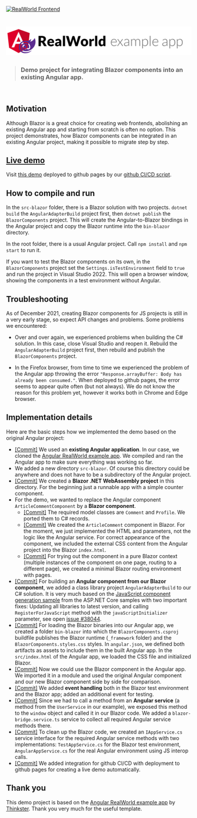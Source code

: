 [![RealWorld Frontend](https://img.shields.io/badge/realworld-frontend-%23783578.svg)](http://realworld.io)

# ![Angular Example App](logo.png)

> ### Demo project for integrating Blazor components into an existing Angular app.

&nbsp;

## Motivation

Although Blazor is a great choice for creating web frontends, abolishing an existing
Angular app and starting from scratch is often no option. This project demonstrates, how Blazor
components can be integrated in an existing Angular project, making it possible to migrate
step by step.

## [Live demo](https://xenoage.github.io/BlazorInAngularDemo/)

Visit [this demo](https://xenoage.github.io/BlazorInAngularDemo/) deployed to github pages by our [github CI/CD script](https://github.com/Xenoage/BlazorInAngularDemo/blob/master/.github/workflows/main.yml).

## How to compile and run

In the `src-blazor` folder, there is a Blazor solution with two projects. `dotnet build` the `AngularAdapterBuild` project first, then `dotnet publish` the `BlazorComponents` project. This will
create the Angular-to-Blazor bindings in the Angular project and copy the Blazor runtime into
the `bin-blazor` directory.

In the root folder, there is a usual Angular project. Call `npm install` and `npm start` to run it.

If you want to test the Blazor components on its own, in the `BlazorComponents` project set the `Settings.isTestEnvironment` field to `true` and run the project in Visual Studio 2022. This will
open a browser window, showing the components in a test environment without Angular. 

## Troubleshooting

As of December 2021, creating Blazor components for JS projects is still in a very early stage, so expect API changes and problems. Some problems we encountered:

* Over and over again, we experienced problems when building the C# solution. In this case, close Visual Studio and reopen it. Rebuild the `AngularAdapterBuild` project first, then rebuild and publish the `BlazorComponents` project.

* In the Firefox browser, from time to time we experienced the problem of the Angular app throwing the error `"Response.arrayBuffer: Body has already been consumed."`. When deployed to github pages, the error seems to appear quite often (but not always). We do not know the reason for this problem yet, however it works both in Chrome and Edge browser.

## Implementation details

Here are the basic steps how we implemented the demo based on the original Angular project:

* [[Commit]](https://github.com/Xenoage/BlazorInAngularDemo/commit/9e8c49514ee874e5e0bbfe53ffdba7d2fd0af36f) We used an __existing Angular application__. In our case, we cloned the [Angular RealWorld example app](https://github.com/gothinkster/angular-realworld-example-app). We compiled and ran the Angular app to make sure everything was working so far.
* We added a new directory `src-blazor`. Of course this directory could be anywhere and does not have to be a subdirectory of the Angular project.
* [[Commit]](https://github.com/Xenoage/BlazorInAngularDemo/commit/1c2c877edceb2904f40e0de21f487cadc35c33b7) We created a __Blazor .NET WebAssembly project__ in this directory. For the beginning just a runnable app with a simple counter component.
* For the demo, we wanted to replace the Angular component `ArticleCommentComponent` by a __Blazor component__.
  * [[Commit]](https://github.com/Xenoage/BlazorInAngularDemo/commit/54bc52ad14b50ac5311d9cd96ffd77bdce507f1c) The required model classes are `Comment` and `Profile`. We ported them to C# records.
  * [[Commit]](https://github.com/Xenoage/BlazorInAngularDemo/commit/d0f46c90699ac3157cbd2f50fa2caefe255e36fb) We created the `ArticleComment` component in Blazor. For the moment, we just implemented the HTML and parameters, not the logic like the Angular service. For correct appearance of the component, we included the external CSS content from the Angular project into the Blazor `index.html`.
  * [[Commit]](https://github.com/Xenoage/BlazorInAngularDemo/commit/06d909665cd5c53bd158243326352b1098232229) For trying out the component in a pure Blazor context (multiple instances of the component on one page, routing to a different page), we created a minimal Blazor routing environment with pages.
* [[Commit]](https://github.com/Xenoage/BlazorInAngularDemo/commit/a7dce544015fb6c3733b4fddbdf5e9a8ef16c4dd) For building an __Angular component from our Blazor component__, we added a class library project `AngularAdapterBuild` to our C# solution. It is very much based on the [JavaScript component generation sample](https://github.com/aspnet/samples/commit/be8ebb6a4ed1eec2f18aa50c230800a491427882) from the ASP.NET Core samples with two important fixes: Updating all libraries to latest version, and calling `RegisterForJavaScript` method with the `javaScriptInitializer` parameter, see open [issue #38044](https://github.com/dotnet/aspnetcore/issues/38044).
* [[Commit]](https://github.com/Xenoage/BlazorInAngularDemo/commit/4c4ef91671e56210d4ece884f974392dbddaded5) For loading the Blazor binaries into our Angular app, we created a folder `bin-blazor` into which the `BlazorComponents.csproj` buildfile publishes the Blazor runtime (`_framework` folder) and the `BlazorComponents.styles.css` styles. In `angular.json`, we defined both artifacts as assets to include them in the built Angular app. In the `src/index.html` of the Angular app, we loaded the CSS file and initialized Blazor.
* [[Commit]](https://github.com/Xenoage/BlazorInAngularDemo/commit/44287ab43b28b2a3b494a98312465c89d0c468e2) Now we could use the Blazor component in the Angular app. We imported it in a module and used the original Angular component and our new Blazor component side by side for comparison.
* [[Commit]](https://github.com/Xenoage/BlazorInAngularDemo/commit/6eaa7d4208e1d5e8216db9134e36794d66862043) We added __event handling__ both in the Blazor test environment and the Blazor app; added an additional event for testing.
* [[Commit]](https://github.com/Xenoage/BlazorInAngularDemo/commit/c451143dca002114fa79ce85d2e218d07143fcf2) Since we had to call a method from an __Angular service__ (a method from the `UserService` in our example), we exposed this method to the `window` object and called it in our Blazor code. We added a `blazor-bridge.service.ts` service to collect all required Angular service methods there.
* [[Commit]](https://github.com/Xenoage/BlazorInAngularDemo/commit/2824ce058b7ee2aaf7023f4902c9373cee5fb3df) To clean up the Blazor code, we created an `IAppService.cs` service interface for the required Angular service methods with two implementations: `TestAppService.cs` for the Blazor test environment, `AngularAppService.cs` for the real Angular environment using JS interop calls.
* [[Commit]](https://github.com/Xenoage/BlazorInAngularDemo/commit/be21c04eff128abff935d8688f301729c31d60e3) We added integration for github CI/CD with deployment to github pages for creating a live demo automatically.

## Thank you

This demo project is based on the [Angular RealWorld example app](https://github.com/gothinkster/angular-realworld-example-app) by 
[Thinkster](https://thinkster.io). Thank you very much for the useful template.


